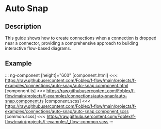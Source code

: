 ﻿# Auto Snap

## Description

This guide shows how to create connections when a connection is dropped near a connector, providing a comprehensive approach to building interactive flow-based diagrams.

## Example

::: ng-component <auto-snap></auto-snap> [height]="600"
[component.html] <<< https://raw.githubusercontent.com/Foblex/f-flow/main/projects/f-examples/connections/auto-snap/auto-snap.component.html
[component.ts] <<< https://raw.githubusercontent.com/Foblex/f-flow/main/projects/f-examples/connections/auto-snap/auto-snap.component.ts
[component.scss] <<< https://raw.githubusercontent.com/Foblex/f-flow/main/projects/f-examples/connections/auto-snap/auto-snap.component.scss
[common.scss] <<< https://raw.githubusercontent.com/Foblex/f-flow/main/projects/f-examples/_flow-common.scss
:::



